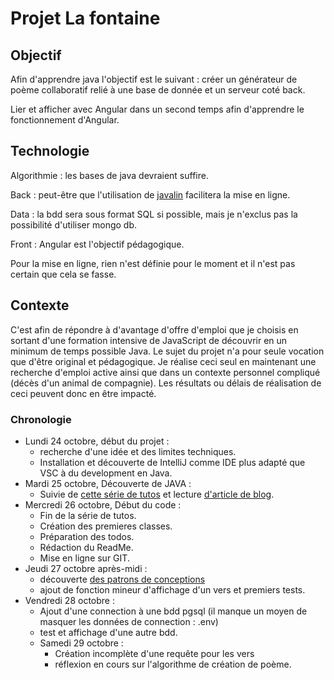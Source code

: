 # Projet La fontaine #

## Objectif ##

Afin d'apprendre java l'objectif est le suivant : créer un générateur de poème collaboratif relié à une base de donnée et un serveur coté back.

Lier et afficher avec Angular dans un second temps afin d'apprendre le fonctionnement d'Angular.

## Technologie ##

Algorithmie : les bases de java devraient suffire.

Back : peut-être que l'utilisation de [javalin](https://javalin.io/) facilitera la mise en ligne.

Data : la bdd sera sous format SQL si possible, mais je n'exclus pas la possibilité d'utiliser mongo db.

Front : Angular est l'objectif pédagogique.

Pour la mise en ligne, rien n'est définie pour le moment et il n'est pas certain que cela se fasse.

## Contexte ##

C'est afin de répondre à d'avantage d'offre d'emploi que je choisis en sortant d'une formation intensive de JavaScript de découvrir en un minimum de temps possible Java.
Le sujet du projet n'a pour seule vocation que d'être original et pédagogique.
Je réalise ceci seul en maintenant une recherche d'emploi active ainsi que dans un contexte personnel compliqué (décès d'un animal de compagnie). Les résultats ou délais de réalisation de ceci peuvent donc en être impacté.


### Chronologie ###

- Lundi 24 octobre, début du projet : 
  - recherche d'une idée et des limites techniques.
  - Installation et découverte de IntelliJ comme IDE plus adapté que VSC à du development en Java.
- Mardi 25 octobre, Découverte de JAVA : 
  - Suivie de [cette série de tutos](https://www.youtube.com/watch?v=qWb_DsW0q2g&list=PLMS9Cy4Enq5LKYxJmD1ZIu3C7f3vA00hM) et lecture [d'article de blog](https://www.digitalocean.com/community/tutorials/public-static-void-main-string-args-java-main-method).
- Mercredi 26 octobre, Début du code :
  - Fin de la série de tutos. 
  - Création des premieres classes.
  - Préparation des todos.
  - Rédaction du ReadMe.
  - Mise en ligne sur GIT.
- Jeudi 27 octobre après-midi : 
  - découverte [des patrons de conceptions](https://refactoring.guru/fr/design-patterns/catalog) 
  - ajout de fonction mineur d'affichage d'un vers et premiers tests.
- Vendredi 28 octobre :
  - Ajout d'une connection à une bdd pgsql (il manque un moyen de masquer les données de connection : .env)
  - test et affichage d'une autre bdd.
  - Samedi 29 octobre :
    - Création incomplète d'une requête pour les vers
    - réflexion en cours sur l'algorithme de création de poème.
  
